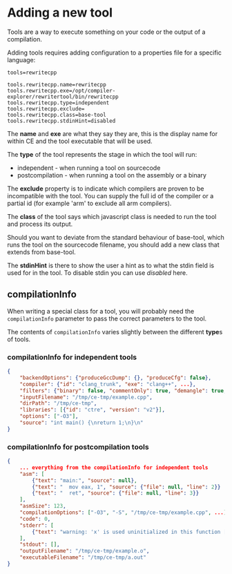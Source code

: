 # Adding a new tool

Tools are a way to execute something on your code or the output of a compilation.

Adding tools requires adding configuration to a properties file for a specific language:

```
tools=rewritecpp

tools.rewritecpp.name=rewritecpp
tools.rewritecpp.exe=/opt/compiler-explorer/rewritertool/bin/rewritecpp
tools.rewritecpp.type=independent
tools.rewritecpp.exclude=
tools.rewritecpp.class=base-tool
tools.rewritecpp.stdinHint=disabled
```

The **name** and **exe** are what they say they are, this is the display name for within CE and the tool executable that will be used.

The **type** of the tool represents the stage in which the tool will run:
* independent - when running a tool on sourcecode
* postcompilation - when running a tool on the assembly or a binary

The **exclude** property is to indicate which compilers are proven to be incompatible with the tool.
You can supply the full id of the compiler or a partial id (for example 'arm' to exclude all arm compilers).

The **class** of the tool says which javascript class is needed to run the tool and process its output.

Should you want to deviate from the standard behaviour of base-tool, which runs the tool on the sourcecode filename,
you should add a new class that extends from base-tool.

The **stdinHint** is there to show the user a hint as to what the stdin field is used for in the tool. To disable stdin you can use _disabled_ here.

## compilationInfo

When writing a special class for a tool, you will probably need the `compilationInfo` parameter to pass the correct parameters to the tool.

The contents of `compilationInfo` varies slightly between the different **type**s of tools.

### compilationInfo for independent tools

```json
{
    "backendOptions": {"produceGccDump": {}, "produceCfg": false},
    "compiler": {"id": "clang_trunk", "exe": "clang++", ...},
    "filters": {"binary": false, "commentOnly": true, "demangle": true, ... },
    "inputFilename": "/tmp/ce-tmp/example.cpp",
    "dirPath": "/tmp/ce-tmp",
    "libraries": [{"id": "ctre", "version": "v2"}],
    "options": ["-O3"],
    "source": "int main() {\nreturn 1;\n}\n"
}
```

### compilationInfo for postcompilation tools

```json
{
    ... everything from the compilationInfo for independent tools
    "asm": [
        {"text": "main:", "source": null},
        {"text": "  mov eax, 1", "source": {"file": null, "line": 2}}
        {"text": "  ret", "source": {"file": null, "line": 3}}
    ],
    "asmSize": 123,
    "compilationOptions": ["-O3", "-S", "/tmp/ce-tmp/example.cpp", ...],
    "code": 0,
    "stderr": [
        {"text": "warning: 'x' is used uninitialized in this function [-Wuninitialized]", "tag": {"line": 4, "column": 16}}
    ],
    "stdout": [],
    "outputFilename": "/tmp/ce-tmp/example.o",
    "executableFilename": "/tmp/ce-tmp/a.out"
}
```
